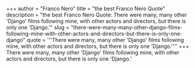 +++
author = "Franco Nero"
title = "the best Franco Nero Quote"
description = "the best Franco Nero Quote: There were many, many other 'Django' films following mine, with other actors and directors, but there is only one 'Django.'"
slug = "there-were-many-many-other-django-films-following-mine-with-other-actors-and-directors-but-there-is-only-one-django"
quote = '''There were many, many other 'Django' films following mine, with other actors and directors, but there is only one 'Django.''''
+++
There were many, many other 'Django' films following mine, with other actors and directors, but there is only one 'Django.'
